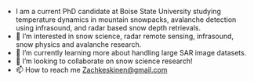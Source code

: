- I am a current PhD candidate at Boise State University studying temperature dynamics in mountain snowpacks, avalanche detection using infrasound, and radar based snow depth retrievals.
- 👀 I’m interested in snow science, radar remote sensing, infrasound, snow physics and avalanche research.
- 🌱 I’m currently learning more about handling large SAR image datasets.
- 💞️ I’m looking to collaborate on snow science research!
- 📫 How to reach me Zachkeskinen@gmail.com

<!---
ZachKeskinen/ZachKeskinen is a ✨ special ✨ repository because its `README.md` (this file) appears on your GitHub profile.
You can click the Preview link to take a look at your changes.
--->

